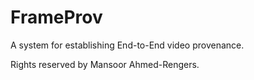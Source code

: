 # FrameProv
A system for establishing End-to-End video provenance.

Rights reserved by Mansoor Ahmed-Rengers.
